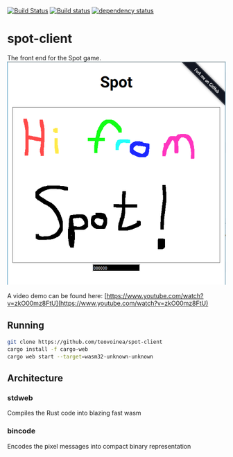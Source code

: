 [![Build Status](https://travis-ci.org/teovoinea/spot-client.svg?branch=master)](https://travis-ci.org/teovoinea/spot-client)
[![Build status](https://ci.appveyor.com/api/projects/status/ld3b3u2wa9rw6m7j?svg=true)](https://ci.appveyor.com/project/teovoinea/spot-client)
[![dependency status](https://deps.rs/repo/github/teovoinea/spot-client/status.svg)](https://deps.rs/repo/github/teovoinea/spot-client)

# spot-client

The front end for the Spot game.
![Spot Demo](https://raw.githubusercontent.com/teovoinea/spot-client/master/demo.PNG)

A video demo can be found here: [https://www.youtube.com/watch?v=zkO00mz8FtU](https://www.youtube.com/watch?v=zkO00mz8FtU)

## Running

```bash
git clone https://github.com/teovoinea/spot-client
cargo install -f cargo-web
cargo web start --target=wasm32-unknown-unknown
```

## Architecture

### stdweb

Compiles the Rust code into blazing fast wasm

### bincode

Encodes the pixel messages into compact binary representation
